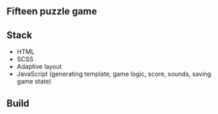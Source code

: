 ## Fifteen puzzle game

## Stack
- HTML
- SCSS
- Adaptive layout
- JavaScript (generating template, game logic, score, sounds, saving game state)

## Build
